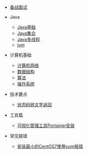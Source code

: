 
* [备战面试](./docs/a-1备战面试.md)
  
* Java

  * [Java基础](./docs/b-1面试题总结-Java基础.md)
  * [Java集合](./docs/b-2Java集合.md)
  * [Java多线程](./docs/b-3Java多线程.md)
  * [jvm](./docs/b-4jvm.md)

* 计算机基础

  * [计算机网络](./docs/c-1计算机网络.md)
  * [数据结构](./docs/c-2数据结构.md)
  * [算法](./docs/c-3算法.md)
  * [操作系统](./docs/c-4操作系统.md)
  
* 技术要点

  * [状态码转文字返回](./docs/状态码转文字.md)

* 工具篇

  * [可视化管理工具Portainer安装](./docs/可视化管理工具Portainer安装.md)
  

* 常见报错

  * [安装最小的CentOS7使用yum报错](./docs/安装最小的CentOS7使用yum报错.md)

